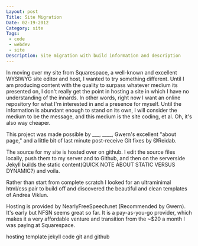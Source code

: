 ```yaml
---
Layout: post
Title: Site Migration
Date: 02-19-2012
Category: site
Tags:
 - code
 - webdev
 - site
Description: Site migration with build information and description
---
```


In moving over my site from Squarespace, a well-known and excellent WYSIWYG site editor and host, I wanted to try something different.  Until I am producing content with the quality to surpass whatever medium its presented on, I don't really get the point in hosting a site in which I have no understanding of the innards.  In other words, right now I want an online repository for what I'm interested in and a presence for myself.  Until the information is abundant enough to stand on its own, I will consider the medium to be the message, and this medium is the site coding, et al. Oh, it's also way cheaper.

This project was made possible by ___, ____, Gwern's excellent "about page," and a little bit of last minute post-receive Git fixes by @Reidab.

The source for my site is hosted over on github.  I edit the source files locally, push them to my server and to Github, and then on the serverside Jekyll builds the static content(QUICK NOTE ABOUT STATIC VERSUS DYNAMIC?) and voila.     

Rather than start from complete scratch I looked for an ultraminimal html/css pair to build off and discovered the beautiful and clean templates of Andrea Viklun.

Hosting is provided by NearlyFreeSpeech.net (Recommended by Gwern).  It's early but NFSN seems great so far.  It is a pay-as-you-go provider, which makes it a very affordable venture and transition from the ~$20 a month I was paying at Squarespace.


hosting
template
jekyll code
git and github
